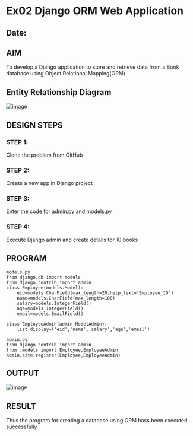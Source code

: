 # Ex02 Django ORM Web Application
## Date: 

## AIM
To develop a Django application to store and retrieve data from a Book database using Object Relational Mapping(ORM).

## Entity Relationship Diagram
![image](https://github.com/AmirthaRoopaS/ORM/assets/143496311/e97f2b78-a987-4b54-9727-d62929418014)
## DESIGN STEPS

### STEP 1:
Clone the problem from GitHub

### STEP 2:
Create a new app in Django project

### STEP 3:
Enter the code for admin.py and models.py

### STEP 4:
Execute Django admin and create details for 10 books

## PROGRAM
```
models.py
from django.db import models
from django.contrib import admin
class Employee(models.Model):
    eid=models.CharField(max_length=20,help_text='Employee_ID')
    name=models.CharField(max_length=100)
    salary=models.IntegerField()
    age=models.IntegerField()
    email=models.EmailField()

class EmployeeAdmin(admin.ModelAdmin):
    list_display=('eid','name','salary','age','email')

admin.py
from django.contrib import admin
from .models import Employee,EmployeeAdmin
admin.site.register(Employee,EmployeeAdmin)
```
## OUTPUT
![image](https://github.com/AmirthaRoopaS/ORM/assets/143496311/23112556-adae-4230-95aa-979e0a19b7e8)
## RESULT
Thus the program for creating a database using ORM hass been executed successfully
